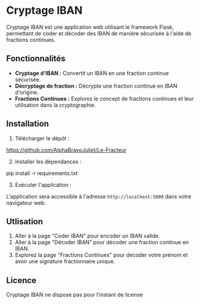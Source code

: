 # Cryptage IBAN

Cryptage IBAN est une application web utilisant le framework Flask, permettant de coder et décoder des IBAN de manière sécurisée à l'aide de fractions continues.

## Fonctionnalités

- **Cryptage d'IBAN :** Convertit un IBAN en une fraction continue sécurisée.
- **Décryptage de fraction :** Décrypte une fraction continue en IBAN d'origine.
- **Fractions Continues :** Explorez le concept de fractions continues et leur utilisation dans la cryptographie.

## Installation

1. Télécharger le dépôt :

https://github.com/AlphaBravoJuliet/Le-Fracteur

2. Installer les dépendances :

pip install -r requirements.txt


3. Exécuter l'application :

L'application sera accessible à l'adresse `http://localhost:5000` dans votre navigateur web.

## Utlisation

1. Aller à la page "Coder IBAN" pour encoder un IBAN valide.
2. Aller à la page "Décoder IBAN" pour décoder une fraction continue en IBAN.
3. Explorez la page "Fractions Continues" pour decoder votre prénom et avoir une signature fractionnaire unique.


## Licence

Cryptage IBAN ne dispose pas pour l'instant de license
